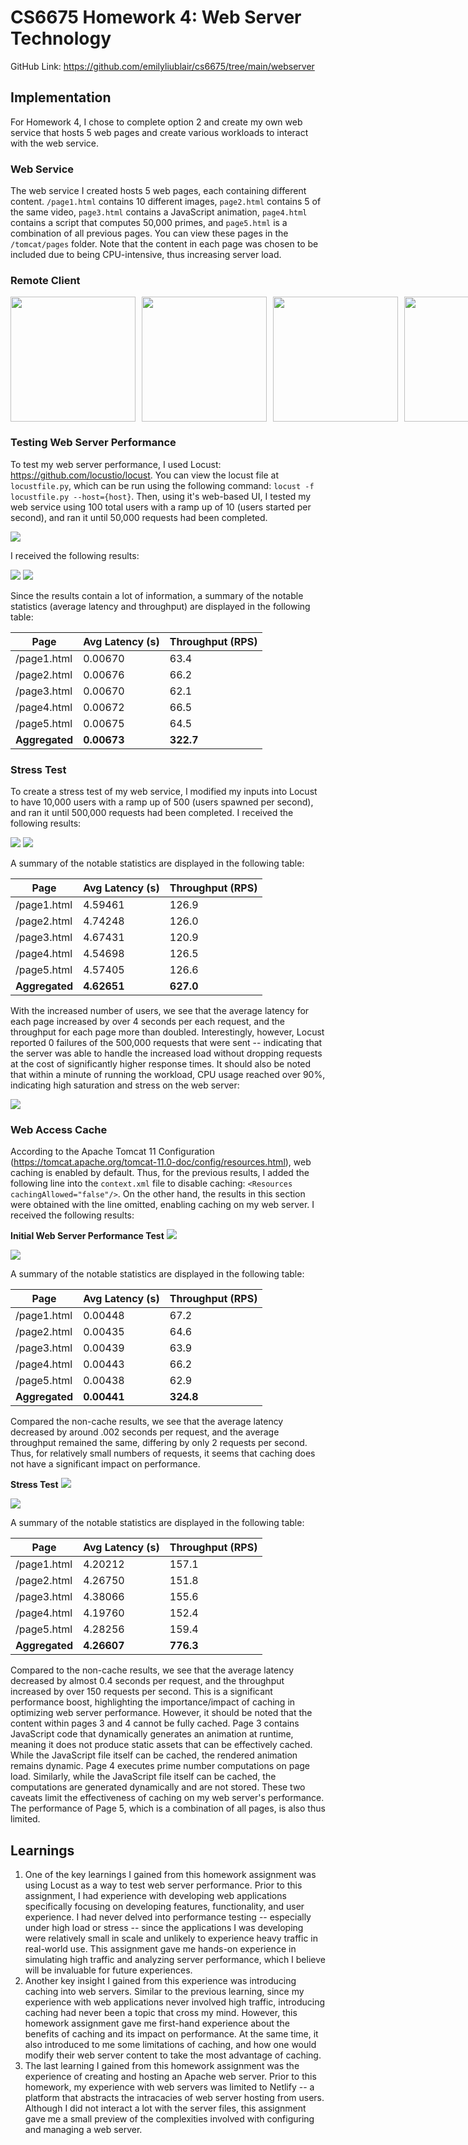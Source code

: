 # CS6675 Homework 4: Web Server Technology

GitHub Link: https://github.com/emilyliublair/cs6675/tree/main/webserver

## Implementation
For Homework 4, I chose to complete option 2 and create my own web service that hosts 5 web pages and create various workloads to interact with the web service. 

### Web Service
The web service I created hosts 5 web pages, each containing different content. `/page1.html` contains 10 different images, `page2.html` contains 5 of the same video, `page3.html` contains a JavaScript animation, `page4.html` contains a script that computes 50,000 primes, and `page5.html` is a combination of all previous pages. You can view these pages in the `/tomcat/pages` folder. Note that the content in each page was chosen to be included due to being CPU-intensive, thus increasing server load.  

### Remote Client
<div style="display: flex; gap: 10px;">
    <img src="./images/images.PNG" width="200">
    <img src="./images/video.PNG" width="200">
    <img src="./images/animation.PNG" width="200">
    <img src="./images/prime.PNG" width="200">
    <img src="./images/combined.PNG" width="200">
</div>

### Testing Web Server Performance
To test my web server performance, I used Locust: https://github.com/locustio/locust. You can view the locust file at `locustfile.py`, which can be run using the following command: `locust -f locustfile.py --host={host}`. Then, using it's web-based UI, I tested my web service using 100 total users with a ramp up of 10 (users started per second), and ran it until 50,000 requests had been completed. 

<img src=./images/locust.png>

I received the following results:

<img src=./images/table.png>

<img src=./images/charts.png>

Since the results contain a lot of information, a summary of the notable statistics (average latency and throughput) are displayed in the following table:

| Page         | Avg Latency (s) | Throughput (RPS) |
|-------------|----------------|------------------|
| /page1.html | 0.00670        | 63.4             |
| /page2.html | 0.00676        | 66.2             |
| /page3.html | 0.00670        | 62.1             |
| /page4.html | 0.00672        | 66.5             |
| /page5.html | 0.00675        | 64.5             |
| **Aggregated** | **0.00673**  | **322.7**        |

### Stress Test
To create a stress test of my web service, I modified my inputs into Locust to have 10,000 users with a ramp up of 500 (users spawned per second), and ran it until 500,000 requests had been completed. I received the following results:

<img src=./images/stress_table.png>

<img src=./images/stress_charts.png>

A summary of the notable statistics are displayed in the following table:

| Page         | Avg Latency (s) | Throughput (RPS) |
|-------------|----------------|------------------|
| /page1.html | 4.59461        | 126.9            |
| /page2.html | 4.74248        | 126.0            |
| /page3.html | 4.67431        | 120.9            |
| /page4.html | 4.54698        | 126.5            |
| /page5.html | 4.57405        | 126.6            |
| **Aggregated** | **4.62651**  | **627.0**        |

With the increased number of users, we see that the average latency for each page increased by over 4 seconds per each request, and the throughput for each page more than doubled. Interestingly, however, Locust reported 0 failures of the 500,000 requests that were sent -- indicating that the server was able to handle the increased load without dropping requests at the cost of significantly higher response times. It should also be noted that within a minute of running the workload, CPU usage reached over 90%, indicating high saturation and stress on the web server:

<img src=./images/high_cpu.png>

### Web Access Cache
According to the Apache Tomcat 11 Configuration (https://tomcat.apache.org/tomcat-11.0-doc/config/resources.html), web caching is enabled by default. Thus, for the previous results, I added the following line into the `context.xml` file to disable caching: `<Resources cachingAllowed="false"/>`. On the other hand, the results in this section were obtained with the line omitted, enabling caching on my web server. I received the following results:

**Initial Web Server Performance Test**
<img src=./images/cache_table.png>

<img src=./images/cache_charts.png>

A summary of the notable statistics are displayed in the following table:

| Page          | Avg Latency (s) | Throughput (RPS) |
|--------------|----------------|-----------------|
| /page1.html  | 0.00448        | 67.2            |
| /page2.html  | 0.00435        | 64.6            |
| /page3.html  | 0.00439        | 63.9            |
| /page4.html  | 0.00443        | 66.2            |
| /page5.html  | 0.00438        | 62.9            |
| **Aggregated** | **0.00441**    | **324.8**        |

Compared the non-cache results, we see that the average latency decreased by around .002 seconds per request, and the average throughput remained the same, differing by only 2 requests per second. Thus, for relatively small numbers of requests, it seems that caching does not have a significant impact on performance.

**Stress Test**
<img src=./images/stress_cache_table.png>

<img src=./images/stress_cache_charts.png>

A summary of the notable statistics are displayed in the following table:

| Page          | Avg Latency (s) | Throughput (RPS) |
|--------------|----------------|-----------------|
| /page1.html  | 4.20212        | 157.1           |
| /page2.html  | 4.26750        | 151.8           |
| /page3.html  | 4.38066        | 155.6           |
| /page4.html  | 4.19760        | 152.4           |
| /page5.html  | 4.28256        | 159.4           |
| **Aggregated** | **4.26607**    | **776.3**       |

Compared to the non-cache results, we see that the average latency decreased by almost 0.4 seconds per request, and the throughput increased by over 150 requests per second. This is a significant performance boost, highlighting the importance/impact of caching in optimizing web server performance. However, it should be noted that the content within pages 3 and 4 cannot be fully cached. Page 3 contains JavaScript code that dynamically generates an animation at runtime, meaning it does not produce static assets that can be effectively cached. While the JavaScript file itself can be cached, the rendered animation remains dynamic. Page 4 executes prime number computations on page load. Similarly, while the JavaScript file itself can be cached, the computations are generated dynamically and are not stored. These two caveats limit the effectiveness of caching on my web server's performance. The performance of Page 5, which is a combination of all pages, is also thus limited. 

## Learnings
1. One of the key learnings I gained from this homework assignment was using Locust as a way to test web server performance. Prior to this assignment, I had experience with developing web applications specifically focusing on developing features, functionality, and user experience. I had never delved into performance testing -- especially under high load or stress -- since the applications I was developing were relatively small in scale and unlikely to experience heavy traffic in real-world use. This assignment gave me hands-on experience in simulating high traffic and analyzing server performance, which I believe will be invaluable for future experiences. 
2. Another key insight I gained from this experience was introducing caching into web servers. Similar to the previous learning, since my experience with web applications never involved high traffic, introducing caching had never been a topic that cross my mind. However, this homework assignment gave me first-hand experience about the benefits of caching and its impact on performance. At the same time, it also introduced to me some limitations of caching, and how one would modify their web server content to take the most advantage of caching. 
3. The last learning I gained from this homework assignment was the experience of creating and hosting an Apache web server. Prior to this homework, my experience with web servers was limited to Netlify -- a platform that abstracts the intracacies of web server hosting from users. Although I did not interact a lot with the server files, this assignment gave me a small preview of the complexities involved with configuring and managing a web server. 
